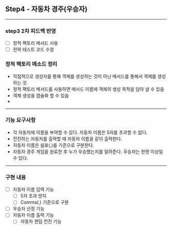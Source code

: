 ## Step4 - 자동차 경주(우승자)

---
### step3 2차 피드백 반영
- [ ] 정적 팩토리 메서드 사용
- [ ] 전략 테스트 코드 수정

### 정적 팩토리 메소드 정리
* 직접적으로 생성자를 통해 객체를 생성하는 것이 아닌 메서드를 통해서 객체를 생성하는 것
* 정적 팩토리 메서드를 사용하면 메서드 이름에 객체의 생성 목적을 담아 낼 수 있음
* 객체 생성을 캡슐화 할 수 있음
* 


---
### 기능 요구사항
* 각 자동차에 이름을 부여할 수 있다. 자동차 이름은 5자를 초과할 수 없다.
* 전진하는 자동차를 출력할 때 자동차 이름을 같이 출력한다.
* 자동차 이름은 쉼표(,)를 기준으로 구분한다.
* 자동차 경주 게임을 완료한 후 누가 우승했는지를 알려준다. 우승자는 한명 이상일 수 있다.


---
### 구현 내용
- [ ] 자동차 이름 입력 기능
  - [ ] 5자 초과 방지
  - [ ] Comma(,) 기준으로 구분
- [ ] 우승자 선정 기능
- [ ] 자동차 이름 출력 기능
  - [ ] 자동차 랜덤 전진 기능
